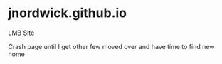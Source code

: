 # jnordwick.github.io
LMB Site

Crash page until I get other few moved over and have time to find new home
